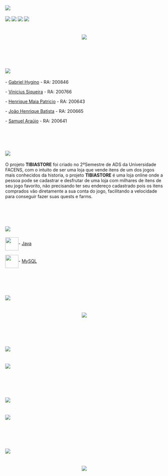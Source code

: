 <h1>
    <img src="https://ik.imagekit.io/zuztejak0m/Principal_oJWaJGgia.png">
</h1>

![](https://img.shields.io/github/languages/count/GabrielHygino/LojaTibia---AC2)
![](https://img.shields.io/github/contributors/GabrielHygino/LojaTibia---AC2)
![](https://img.shields.io/github/last-commit/GabrielHygino/LojaTibia---AC2)
![](https://img.shields.io/github/repo-size/GabrielHygino/LojaTibia---AC2)

<h1 align="center">
    <img src="https://ik.imagekit.io/zuztejak0m/map_big_8dVPlgRHeo.png">
</h1>

<br><br>
 
<h1 >
    <img src="https://ik.imagekit.io/zuztejak0m/teste_YeC6mOWJV.png">
</h1>

<p>- <a href="https://github.com/GabrielHygino">Gabriel Hygino</a> - RA: 200846 </p> 
<p>- <a href="https://github.com/viniciusIT7">Vinicius Siqueira</a> - RA: 200766 </p> 
<p>- <a href="https://github.com/aiseu">Henrique Maia Patricio</a> - RA: 200643 </p> 
<p>- <a href="https://github.com/JHenrique404">João Henrique Batista</a> - RA: 200665 </p> 
<p>- <a href="https://github.com/yr-samuel">Samuel Araújo</a> - RA: 200641 </p> 


<br><br>

<h1 >
    <img src="https://ik.imagekit.io/zuztejak0m/Sobre_2yv07Fzb2.png">
</h1>
O projeto <b>TIBIASTORE</b> foi criado no 2ºSemestre de ADS da Universidade FACENS, com o intuito de ser uma loja que vende itens de um dos jogos mais conhecidos da historia, o projeto <b>TIBIASTORE</b> é uma loja online onde a pessoa pode se cadastrar e desfrutar de uma loja com milhares de itens de seu jogo favorito, não precisando ter seu endereço cadastrado pois os itens comprados vão diretamente a sua conta do jogo, facilitando a velocidade para conseguir fazer suas quests e farms. 

<br><br>

<h1 >
    <img src="https://ik.imagekit.io/zuztejak0m/TecnologiasUsadas_HhN5tz4AG.png">
</h1>


<span>
    <img src="https://ik.imagekit.io/zuztejak0m/java-23-225999_iskhcwNdD.webp" witdth="42" height="42" <p align="center">- <a href="https://netbeans.org/">Java</a></p>   
</span>

<span>
    <img src="https://ik.imagekit.io/zuztejak0m/mysql-6-226028_KPfftuvmJ.webp" witdth="42" height="42" <p align="center">- <a href="https://www.mysql.com/">MySQL</a></p> 
</span>


<br><br>

<h1 >
    <img src="https://ik.imagekit.io/zuztejak0m/DiagramaDeClasses_Pb_RJCqB5.png">
</h1>

<h1 align="center">
    <img src="https://ik.imagekit.io/zuztejak0m/WhatsApp_Image_2020-10-29_at_14.32.35_R9IPkR0zT.jpeg">
    <! -- Imagem do DIAGRAMA-->
</h1>

<br><br>

<h1 >
    <img src="https://ik.imagekit.io/zuztejak0m/DiagramaDeEntidade_F1YaEzIlW.png">
</h1>

<h1 align="left">
    <img src="https://ik.imagekit.io/zuztejak0m/DER_vR4j1sXLk.jpg">
</h1>

<br><br>

<h1 >
    <img src="https://ik.imagekit.io/zuztejak0m/metodoAgil_QysyngWuY.png">
</h1>

<h1 align="left">
    <img src="https://ik.imagekit.io/zuztejak0m/Trelu_ru8Yq5M2_.png">
</h1>

<br><br>

<h1>
    <img src="https://ik.imagekit.io/zuztejak0m/ExemploProjeto_aDNG3uFi-.png">
</h1>

<h1 align="center">
   <img src="https://ik.imagekit.io/zuztejak0m/ezgif-6-d354a57ee2bc_hfKGGfG1t.gif"> 
</h1>
